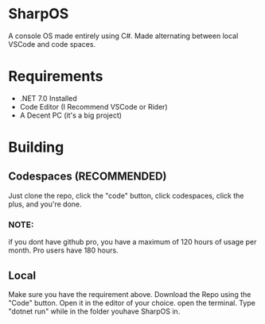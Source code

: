 # SharpOS
A console OS made entirely using C#. Made alternating between local VSCode
and code spaces.


# Requirements
- .NET 7.0 Installed
- Code Editor (I Recommend VSCode or Rider)
- A Decent PC (it's a big project)

# Building

## Codespaces (RECOMMENDED)
Just clone the repo, click the "code" button, click codespaces, click the plus, 
and you're done.
### NOTE: 
if you dont have github pro, you have a maximum of 120 hours of usage per month.
Pro users have 180 hours.

## Local
Make sure you have the requirement above.
Download the Repo using the "Code" button. Open it in the editor of your choice.
open the terminal. Type "dotnet run" while in the folder youhave SharpOS in.
